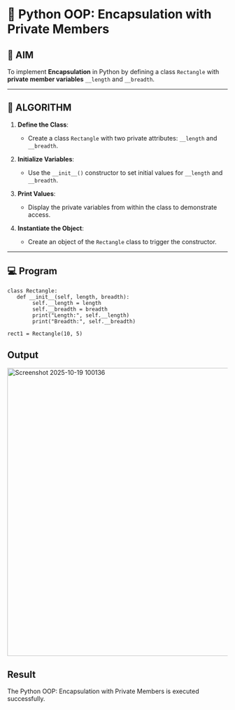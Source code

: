 # 🐍 Python OOP: Encapsulation with Private Members

## 🎯 AIM

To implement **Encapsulation** in Python by defining a class `Rectangle` with **private member variables** `__length` and `__breadth`.

---

## 🧠 ALGORITHM

1. **Define the Class**:
   - Create a class `Rectangle` with two private attributes: `__length` and `__breadth`.

2. **Initialize Variables**:
   - Use the `__init__()` constructor to set initial values for `__length` and `__breadth`.

3. **Print Values**:
   - Display the private variables from within the class to demonstrate access.

4. **Instantiate the Object**:
   - Create an object of the `Rectangle` class to trigger the constructor.

---

## 💻 Program
```
class Rectangle:
   def __init__(self, length, breadth):
        self.__length = length     
        self.__breadth = breadth
        print("Length:", self.__length)
        print("Breadth:", self.__breadth)

rect1 = Rectangle(10, 5)
```


## Output

<img width="1892" height="659" alt="Screenshot 2025-10-19 100136" src="https://github.com/user-attachments/assets/bccca8b1-07d0-41c9-9e6a-af4fec8fa470" />

## Result
The Python OOP: Encapsulation with Private Members is executed successfully.
